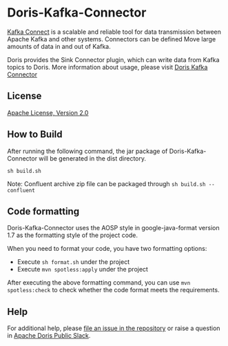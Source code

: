 <!--
Licensed to the Apache Software Foundation (ASF) under one
or more contributor license agreements.  See the NOTICE file
distributed with this work for additional information
regarding copyright ownership.  The ASF licenses this file
to you under the Apache License, Version 2.0 (the
"License"); you may not use this file except in compliance
with the License.  You may obtain a copy of the License at

  http://www.apache.org/licenses/LICENSE-2.0

Unless required by applicable law or agreed to in writing,
software distributed under the License is distributed on an
"AS IS" BASIS, WITHOUT WARRANTIES OR CONDITIONS OF ANY
KIND, either express or implied.  See the License for the
specific language governing permissions and limitations
under the License.
-->

# Doris-Kafka-Connector

[Kafka Connect](https://docs.confluent.io/platform/current/connect/index.html) is a scalable and reliable tool for data transmission between Apache Kafka and other systems. Connectors can be defined Move large amounts of data in and out of Kafka.

Doris provides the Sink Connector plugin, which can write data from Kafka topics to Doris.
More information about usage, please visit [Doris Kafka Connector](https://doris.apache.org/docs/ecosystem/doris-kafka-connector)

## License

[Apache License, Version 2.0](https://www.apache.org/licenses/LICENSE-2.0)

## How to Build

After running the following command, the jar package of Doris-Kafka-Connector will be generated in the dist directory.
```
sh build.sh
```
Note: Confluent archive zip file can be packaged through `sh build.sh --confluent`

## Code formatting
Doris-Kafka-Connector uses the AOSP style in google-java-format version 1.7 as the formatting style of the project code.

When you need to format your code, you have two formatting options:

- Execute `sh format.sh` under the project
- Execute `mvn spotless:apply` under the project

After executing the above formatting command, you can use `mvn spotless:check` to check whether the code format meets the requirements.

## Help
For additional help, please [file an issue in the repository](https://github.com/apache/doris-kafka-connector/issues) or raise a question in [Apache Doris Public Slack](https://apachedoriscommunity.slack.com/).